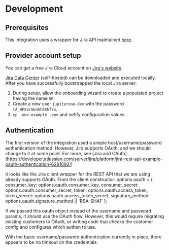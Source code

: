 # Development

## Prerequisites

This integration uses a wrapper for Jira API maintained
[here](https://github.com/jira-node/node-jira-client).

## Provider account setup

You can get a free Jira Cloud account on
[Jira's website](https://www.atlassian.com/software/jira/free).

[Jira Data Center](https://www.atlassian.com/software/jira/download-journey)
(self-hosted) can be downloaded and executed locally. After you have
successfully bootstrapped the local Jira server:

1. During setup, allow the onboarding wizard to create a populated project
   having the name `SP`.
2. Create a new user `jupiterone-dev` with the password `tA_WFXarmbnhh6Xkfrx`.
3. `cp .env.example .env` and vefify configuration values.

## Authentication

The first version of the integration used a simple host/username/password
authentication method. However, Jira supports OAuth, and we should change to it
at some point. For more, see [Jira and OAuth]
(https://developer.atlassian.com/server/jira/platform/jira-rest-api-example-oauth-authentication-6291692/)

It looks like the Jira client wrapper for the REST API that we are using already
supports OAuth. From the client constructor: options.oauth = { consumer_key:
options.oauth.consumer_key, consumer_secret: options.oauth.consumer_secret,
token: options.oauth.access_token, token_secret:
options.oauth.access_token_secret, signature_method:
options.oauth.signature_method || 'RSA-SHA1' };

If we passed this oauth object instead of the username and password params, it
should use the OAuth flow. However, this would require migrating existing
customers to OAuth, or writing code that checks the customer config and
configures which authen to use.

With the basic username/password authentication currently in place, there
appears to be no timeout on the credentials.
